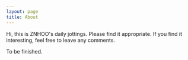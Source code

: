 ```yaml
---
layout: page
title: About
---
```


<p class="message">
  Hi, this is ZNHOO's daily jottings. Please find it appropriate. If you find it interesting, feel free to leave any comments.
</p>

To be finished.
